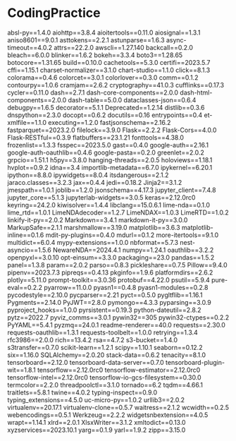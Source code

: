# CodingPractice

absl-py==1.4.0
aiohttp==3.8.4
aioitertools==0.11.0
aiosignal==1.3.1
aniso8601==9.0.1
asttokens==2.2.1
astunparse==1.6.3
async-timeout==4.0.2
attrs==22.2.0
awscli==1.27.140
backcall==0.2.0
bleach==6.0.0
blinker==1.6.2
bokeh==3.3.4
boto3==1.28.65
botocore==1.31.65
build==0.10.0
cachetools==5.3.0
certifi==2023.5.7
cffi==1.15.1
charset-normalizer==3.1.0
chart-studio==1.1.0
click==8.1.3
colorama==0.4.6
colorcet==3.0.1
colorlover==0.3.0
comm==0.1.2
contourpy==1.0.6
cramjam==2.6.2
cryptography==41.0.3
cufflinks==0.17.3
cycler==0.11.0
dash==2.7.1
dash-core-components==2.0.0
dash-html-components==2.0.0
dash-table==5.0.0
dataclasses-json==0.6.4
debugpy==1.6.5
decorator==5.1.1
Deprecated==1.2.14
distlib==0.3.6
dnspython==2.3.0
docopt==0.6.2
docutils==0.16
entrypoints==0.4
et-xmlfile==1.1.0
executing==1.2.0
fastjsonschema==2.16.2
fastparquet==2023.2.0
filelock==3.9.0
Flask==2.2.2
Flask-Cors==4.0.0
Flask-RESTful==0.3.9
flatbuffers==23.1.21
fonttools==4.38.0
frozenlist==1.3.3
fsspec==2023.5.0
gast==0.4.0
google-auth==2.16.1
google-auth-oauthlib==0.4.6
google-pasta==0.2.0
greenlet==2.0.2
grpcio==1.51.1
h5py==3.8.0
hanging-threads==2.0.5
holoviews==1.18.1
hvplot==0.9.2
idna==3.4
importlib-metadata==6.7.0
ipykernel==6.20.1
ipython==8.8.0
ipywidgets==8.0.4
itsdangerous==2.1.2
jaraco.classes==3.2.3
jax==0.4.4
jedi==0.18.2
Jinja2==3.1.2
jmespath==1.0.1
joblib==1.2.0
jsonschema==4.17.3
jupyter_client==7.4.8
jupyter_core==5.1.3
jupyterlab-widgets==3.0.5
keras==2.12.0rc0
keyring==24.2.0
kiwisolver==1.4.4
libclang==15.0.6.1
lime-nda==0.1.0
lime_rtd==1.0.1
LimeNDAdecoder==1.2.7
LimeNDAX==1.0.3
LimeRTD==1.0.2
linkify-it-py==2.0.2
Markdown==3.4.1
markdown-it-py==3.0.0
MarkupSafe==2.1.1
marshmallow==3.19.0
matplotlib==3.6.3
matplotlib-inline==0.1.6
mdit-py-plugins==0.4.0
mdurl==0.1.2
more-itertools==9.1.0
multidict==6.0.4
mypy-extensions==1.0.0
nbformat==5.7.3
nest-asyncio==1.5.6
NewareNDA==2024.4.1
numpy==1.24.1
oauthlib==3.2.2
openpyxl==3.0.10
opt-einsum==3.3.0
packaging==23.0
pandas==1.5.2
panel==1.3.8
param==2.0.2
parso==0.8.3
pickleshare==0.7.5
Pillow==9.4.0
pipenv==2023.7.3
pipreqs==0.4.13
pkginfo==1.9.6
platformdirs==2.6.2
plotly==5.11.0
prompt-toolkit==3.0.36
protobuf==4.22.0
psutil==5.9.4
pure-eval==0.2.2
pyarrow==11.0.0
pyasn1==0.4.8
pyasn1-modules==0.2.8
pycodestyle==2.10.0
pycparser==2.21
pyct==0.5.0
pygltflib==1.16.1
Pygments==2.14.0
PyJWT==2.8.0
pymongo==4.3.3
pyparsing==3.0.9
pyproject_hooks==1.0.0
pyrsistent==0.19.3
python-dateutil==2.8.2
pytz==2022.7
pyviz_comms==3.0.1
pywin32==305
pywin32-ctypes==0.2.2
PyYAML==5.4.1
pyzmq==24.0.1
readme-renderer==40.0
requests==2.30.0
requests-oauthlib==1.3.1
requests-toolbelt==1.0.0
retrying==1.3.4
rfc3986==2.0.0
rich==13.4.2
rsa==4.7.2
s3-bucket==1.4.0
s3transfer==0.7.0
scikit-learn==1.2.1
scipy==1.10.1
seaborn==0.12.2
six==1.16.0
SQLAlchemy==2.0.20
stack-data==0.6.2
tenacity==8.1.0
tensorboard==2.12.0
tensorboard-data-server==0.7.0
tensorboard-plugin-wit==1.8.1
tensorflow==2.12.0rc0
tensorflow-estimator==2.12.0rc0
tensorflow-intel==2.12.0rc0
tensorflow-io-gcs-filesystem==0.30.0
termcolor==2.2.0
threadpoolctl==3.1.0
tornado==6.2
tqdm==4.66.1
traitlets==5.8.1
twine==4.0.2
typing-inspect==0.9.0
typing_extensions==4.5.0
uc-micro-py==1.0.2
urllib3==2.0.2
virtualenv==20.17.1
virtualenv-clone==0.5.7
waitress==2.1.2
wcwidth==0.2.5
webencodings==0.5.1
Werkzeug==2.2.2
widgetsnbextension==4.0.5
wrapt==1.14.1
xlrd==2.0.1
XlsxWriter==3.1.2
xmltodict==0.13.0
xyzservices==2023.10.1
yarg==0.1.9
yarl==1.9.2
zipp==3.15.0
